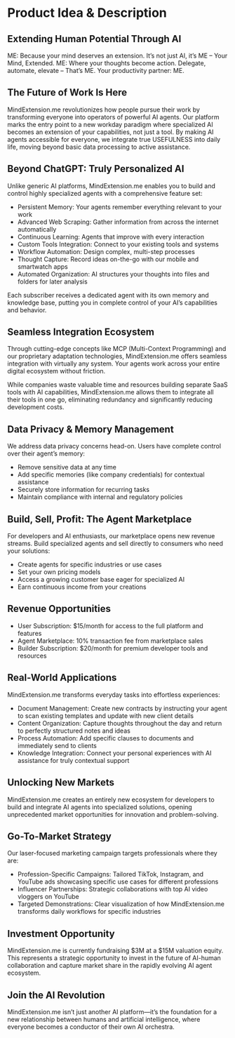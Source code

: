 # Product Idea & Description

## Extending Human Potential Through AI
ME: Because your mind deserves an extension. It’s not just AI, it’s ME – Your Mind, Extended. ME: Where your thoughts become action. Delegate, automate, elevate – That’s ME. Your productivity partner: ME.

## The Future of Work Is Here
MindExtension.me revolutionizes how people pursue their work by transforming everyone into operators of powerful AI agents. Our platform marks the entry point to a new workday paradigm where specialized AI becomes an extension of your capabilities, not just a tool. By making AI agents accessible for everyone, we integrate true USEFULNESS into daily life, moving beyond basic data processing to active assistance.

## Beyond ChatGPT: Truly Personalized AI
Unlike generic AI platforms, MindExtension.me enables you to build and control highly specialized agents with a comprehensive feature set:
- Persistent Memory: Your agents remember everything relevant to your work
- Advanced Web Scraping: Gather information from across the internet automatically
- Continuous Learning: Agents that improve with every interaction
- Custom Tools Integration: Connect to your existing tools and systems
- Workflow Automation: Design complex, multi-step processes
- Thought Capture: Record ideas on-the-go with our mobile and smartwatch apps
- Automated Organization: AI structures your thoughts into files and folders for later analysis

Each subscriber receives a dedicated agent with its own memory and knowledge base, putting you in complete control of your AI’s capabilities and behavior.

## Seamless Integration Ecosystem
Through cutting-edge concepts like MCP (Multi-Context Programming) and our proprietary adaptation technologies, MindExtension.me offers seamless integration with virtually any system. Your agents work across your entire digital ecosystem without friction.

While companies waste valuable time and resources building separate SaaS tools with AI capabilities, MindExtension.me allows them to integrate all their tools in one go, eliminating redundancy and significantly reducing development costs.

## Data Privacy & Memory Management
We address data privacy concerns head-on. Users have complete control over their agent’s memory:
- Remove sensitive data at any time
- Add specific memories (like company credentials) for contextual assistance
- Securely store information for recurring tasks
- Maintain compliance with internal and regulatory policies

## Build, Sell, Profit: The Agent Marketplace
For developers and AI enthusiasts, our marketplace opens new revenue streams. Build specialized agents and sell directly to consumers who need your solutions:
- Create agents for specific industries or use cases
- Set your own pricing models
- Access a growing customer base eager for specialized AI
- Earn continuous income from your creations

## Revenue Opportunities
- User Subscription: $15/month for access to the full platform and features
- Agent Marketplace: 10% transaction fee from marketplace sales
- Builder Subscription: $20/month for premium developer tools and resources

## Real-World Applications
MindExtension.me transforms everyday tasks into effortless experiences:
- Document Management: Create new contracts by instructing your agent to scan existing templates and update with new client details
- Content Organization: Capture thoughts throughout the day and return to perfectly structured notes and ideas
- Process Automation: Add specific clauses to documents and immediately send to clients
- Knowledge Integration: Connect your personal experiences with AI assistance for truly contextual support

## Unlocking New Markets
MindExtension.me creates an entirely new ecosystem for developers to build and integrate AI agents into specialized solutions, opening unprecedented market opportunities for innovation and problem-solving.

## Go-To-Market Strategy
Our laser-focused marketing campaign targets professionals where they are:
- Profession-Specific Campaigns: Tailored TikTok, Instagram, and YouTube ads showcasing specific use cases for different professions
- Influencer Partnerships: Strategic collaborations with top AI video vloggers on YouTube
- Targeted Demonstrations: Clear visualization of how MindExtension.me transforms daily workflows for specific industries

## Investment Opportunity
MindExtension.me is currently fundraising $3M at a $15M valuation equity. This represents a strategic opportunity to invest in the future of AI-human collaboration and capture market share in the rapidly evolving AI agent ecosystem.

## Join the AI Revolution
MindExtension.me isn’t just another AI platform—it’s the foundation for a new relationship between humans and artificial intelligence, where everyone becomes a conductor of their own AI orchestra.
